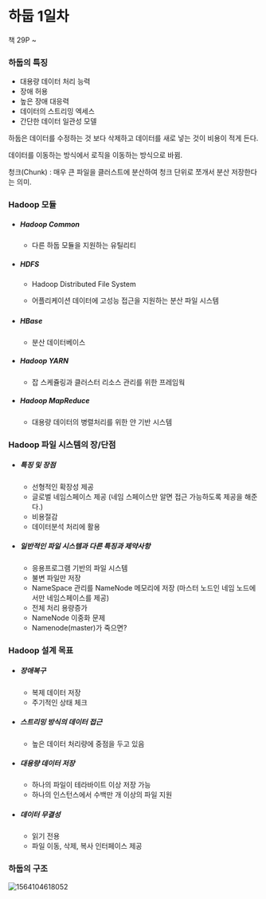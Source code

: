 # 하둡 1일차

책 29P ~



### 하둡의 특징



- 대용량 데이터 처리 능력
- 장애 허용
- 높은 장애 대응력
- 데이터의 스트리밍 엑세스
- 간단한 데이터 일관성 모델



하둡은 데이터를 수정하는 것 보다 삭제하고 데이터를 새로 넣는 것이 비용이 적게 든다.



데이터를 이동하는 방식에서 로직을 이동하는 방식으로 바뀜.



청크(Chunk) : 매우 큰 파일을 클러스트에 분산하여 청크 단위로 쪼개서 분산 저장한다는 의미.





###  Hadoop 모듈



- ##### Hadoop Common
  - 다른 하둡 모듈을 지원하는 유틸리티

    

- #####  HDFS

  - Hadoop Distributed File System

  - 어플리케이션 데이터에 고성능 접근을 지원하는 분산 파일 시스템

    ##### 

- ##### HBase

  - 분산 데이터베이스

    

- #####  Hadoop YARN

  - 잡 스케쥴링과 클러스터 리소스 관리를 위한 프레임웍

    

- #####  Hadoop MapReduce

  - 대용량 데이터의 병렬처리를 위한 얀 기반 시스템





###  Hadoop 파일 시스템의 장/단점



- ##### 특징 및 장점

  - 선형적인 확장성 제공
  - 글로벌 네임스페이스 제공 (네임 스페이스만 알면 접근 가능하도록 제공을 해준다.)
  - 비용절감
  - 데이터분석 처리에 활용



- #####  일반적인 파일 시스템과 다른 특징과 제약사항

  - 응용프로그램 기반의 파일 시스템
  - 불변 파일만 저장
  - NameSpace 관리를 NameNode 메모리에 저장 (마스터 노드인 네임 노드에서만 네임스페이스를 제공)
  - 전체 처리 용량증가
  - NameNode 이중화 문제
  - Namenode(master)가 죽으면?





###  Hadoop 설계 목표



- ##### 장애복구

  - 복제 데이터 저장
  - 주기적인 상태 체크

  

- #####  스트리밍 방식의 데이터 접근

  - 높은 데이터 처리량에 중점을 두고 있음

  

- ##### 대용량 데이터 저장

  - 하나의 파일이 테라바이트 이상 저장 가능
  - 하나의 인스턴스에서 수백만 개 이상의 파일 지원

  

- #####  데이터 **무결성**

  - 읽기 전용
  - 파일 이동, 삭제, 복사 인터페이스 제공



### 하둡의 구조



![1564104618052](<https://github.com/Q3333/ITL/blob/master/BigData/Hadoop/190813/images/garc.PNG>)

